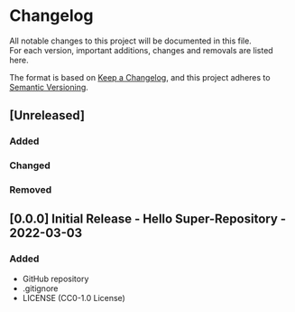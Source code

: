 <!--
SPDX-FileCopyrightText: 2024 Ludwig Hülk <https://github.com/Ludee> © Reiner Lemoine Institut
SPDX-License-Identifier: CC0-1.0
-->

# Changelog

All notable changes to this project will be documented in this file. <br>
For each version, important additions, changes and removals are listed here.

The format is based on [Keep a Changelog](https://keepachangelog.com/en/1.0.0/),
and this project adheres to [Semantic Versioning](https://semver.org/spec/v2.0.0.html).

## [Unreleased]

### Added

### Changed

### Removed

## [0.0.0] Initial Release - Hello Super-Repository - 2022-03-03

### Added

- GitHub repository
- .gitignore
- LICENSE (CC0-1.0 License)
